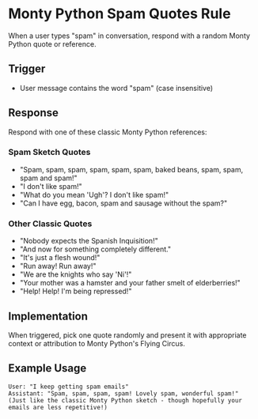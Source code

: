 # Monty Python Spam Quotes Rule

When a user types "spam" in conversation, respond with a random Monty Python quote or reference.

## Trigger
- User message contains the word "spam" (case insensitive)

## Response
Respond with one of these classic Monty Python references:

### Spam Sketch Quotes
- "Spam, spam, spam, spam, spam, spam, baked beans, spam, spam, spam and spam!"
- "I don't like spam!"
- "What do you mean 'Ugh'? I don't like spam!"
- "Can I have egg, bacon, spam and sausage without the spam?"

### Other Classic Quotes
- "Nobody expects the Spanish Inquisition!"
- "And now for something completely different."
- "It's just a flesh wound!"
- "Run away! Run away!"
- "We are the knights who say 'Ni'!"
- "Your mother was a hamster and your father smelt of elderberries!"
- "Help! Help! I'm being repressed!"

## Implementation
When triggered, pick one quote randomly and present it with appropriate context or attribution to Monty Python's Flying Circus.

## Example Usage
```
User: "I keep getting spam emails"
Assistant: "Spam, spam, spam, spam! Lovely spam, wonderful spam!" 
(Just like the classic Monty Python sketch - though hopefully your emails are less repetitive!)
```